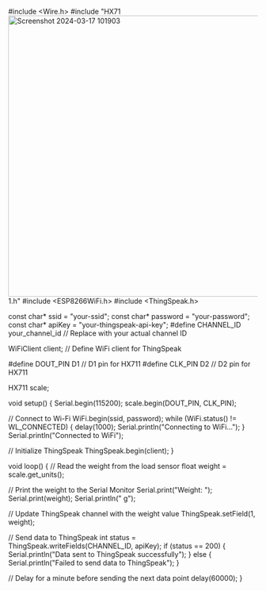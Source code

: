 #include <Wire.h>
#include "HX71<img width="567" alt="Screenshot 2024-03-17 101903" src="https://github.com/Manojdivi/BH145/assets/152006631/43aadae8-f82f-46df-8257-e1c41a4beaca">
1.h"
#include <ESP8266WiFi.h>
#include <ThingSpeak.h>

const char* ssid = "your-ssid";
const char* password = "your-password";
const char* apiKey = "your-thingspeak-api-key";
#define CHANNEL_ID your_channel_id  // Replace with your actual channel ID

WiFiClient client;  // Define WiFi client for ThingSpeak

#define DOUT_PIN D1  // D1 pin for HX711
#define CLK_PIN D2   // D2 pin for HX711

HX711 scale;

void setup() {
  Serial.begin(115200);
  scale.begin(DOUT_PIN, CLK_PIN);
  
  // Connect to Wi-Fi
  WiFi.begin(ssid, password);
  while (WiFi.status() != WL_CONNECTED) {
    delay(1000);
    Serial.println("Connecting to WiFi...");
  }
  Serial.println("Connected to WiFi");

  // Initialize ThingSpeak
  ThingSpeak.begin(client);
}

void loop() {
  // Read the weight from the load sensor
  float weight = scale.get_units();

  // Print the weight to the Serial Monitor
  Serial.print("Weight: ");
  Serial.print(weight);
  Serial.println(" g");

  // Update ThingSpeak channel with the weight value
  ThingSpeak.setField(1, weight);

  // Send data to ThingSpeak
  int status = ThingSpeak.writeFields(CHANNEL_ID, apiKey);
  if (status == 200) {
    Serial.println("Data sent to ThingSpeak successfully");
  } else {
    Serial.println("Failed to send data to ThingSpeak");
  }

  // Delay for a minute before sending the next data point
  delay(60000);
}
